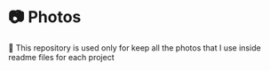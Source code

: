 # 📷 Photos
📀 This repository is used only for keep all the photos that I use inside readme files for each project


